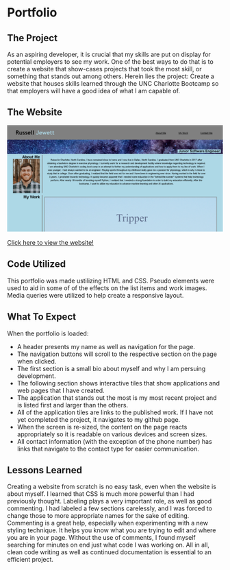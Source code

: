 # Portfolio

## The Project

As an aspiring developer, it is crucial that my skills are put on display for potential employers to see my work. One of the best ways to do that is to create a website that show-cases projects that took the most skill, or something that stands out among others. Herein lies the project: Create a website that houses skills learned through the UNC Charlotte Bootcamp so that employers will have a good idea of what I am capable of.

## The Website

<p align="center">
<img src="assets\images\Portfolio-Image.png" alt="Portfolio Website">
</p>

<a href="https://treyjewett.github.io/Portfolio/" target="_blank">Click here to view the website!</a>

## Code Utilized

This portfolio was made ustilizing HTML and CSS. Pseudo elements were used to aid in some of of the effects on the list items and work images. Media queries were utilized to help create a responsive layout.

## What To Expect

When the portfolio is loaded:
- A header presents my name as well as navigation for the page.
- The navigation buttons will scroll to the respective section on the page when clicked.
- The first section is a small bio about myself and why I am persuing development.
- The following section shows interactive tiles that show applications and web pages that I have created.
- The application that stands out the most is my most recent project and is listed first and larger than the others.
- All of the application tiles are links to the published work. If I have not yet completed the project, it navigates to my github page.
- When the screen is re-sized, the content on the page reacts appropriately so it is readable on various devices and screen sizes.
- All contact information (with the exception of the phone number) has links that navigate to the contact type for easier communication.

## Lessons Learned

Creating a website from scratch is no easy task, even when the website is about myself. I learned that CSS is much more powerful than I had previously thought. Labeling plays a very important role, as well as good commenting. I had labeled a few sections carelessly, and I was forced to change those to more appropriate names for the sake of editing. Commenting is a great help, especially when experimenting with a new styling technique. It helps you know what you are trying to edit and where you are in your page. Without the use of comments, I found myself searching for minutes on end just what code I was working on. All in all, clean code writing as well as continued documentation is essential to an efficient project.
